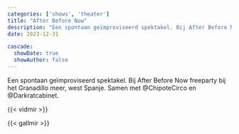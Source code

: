 ```yaml
---
categories: ['shows', 'theater']
title: "After Before Now"
description: "Een spontaan geïmproviseerd spektakel. Bij After Before Now freeparty bij het Granadillo meer, west Spanje. Samen met @ChipoteCirco en @Darkratcabinet."
date: 2023-12-31

cascade:
  showDate: true
  showAuthor: false 
---
```


Een spontaan geïmproviseerd spektakel. Bij After Before Now freeparty bij het Granadillo meer, west Spanje. Samen met @ChipoteCirco en @Darkratcabinet.

{{< vidmir >}}

{{< gallmir >}}
